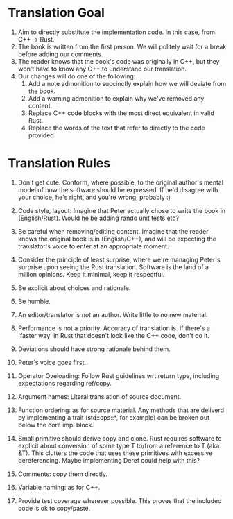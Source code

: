 # Translation Goal

1. Aim to directly substitute the implementation code. In this case, from C++ -> Rust.
2. The book is written from the first person. We will politely wait for a break before adding our comments.
3. The reader knows that the book's code was originally in C++, but they won't have to know any C++ to understand our translation.
4. Our changes will do one of the following:
   1. Add a note admonition to succinctly explain how we will deviate from the book.
   2. Add a warning admonition to explain why we've removed any content.
   3. Replace C++ code blocks with the most direct equivalent in valid Rust.
   4. Replace the words of the text that refer to directly to the code provided.

# Translation Rules




1. Don't get cute. Conform, where possible, to the original author's mental model of how the software should be expressed. If he'd disagree with your choice, he's right, and you're wrong, probably :)
3. Code style, layout: Imagine that Peter actually chose to write the book in (English/Rust). Would he be adding rando unit tests etc?
4. Be careful when removing/editing content. Imagine that the reader knows the original book is in (English/C++), and will be expecting the translator's voice to enter at an appropriate moment.
5. Consider the principle of least surprise, where we're managing Peter's surprise upon seeing the Rust translation. Software is the land of a million opinions. Keep it minimal, keep it respectful.
6. Be explicit about choices and rationale.
7. Be humble.
8. An editor/translator is _not_ an author. Write little to no new material.
9. Performance is not a priority. Accuracy of translation is. If there's a 'faster way' in Rust that doesn't look like the C++ code, don't do it.
10. Deviations should have strong rationale behind them.
11. Peter's voice goes first.


2. Operator Oveloading: Follow Rust guidelines wrt return type, including expectations regarding ref/copy.
3. Argument names: Literal translation of source document.
4. Function ordering: as for source material. Any methods that are deliverd by implementing a trait (std::ops::*, for example) can be broken out below the core impl block.
5. Small primitive should derive copy and clone. Rust requires software to explicit about conversion of some type T to/from a reference to T (aka &T). This clutters the code that uses these primitives with excessive dereferencing. Maybe implementing Deref could help with this? 
6. Comments: copy them directly.
7. Variable naming: as for C++.
8. Provide test coverage wherever possible. This proves that the included code is ok to copy/paste.